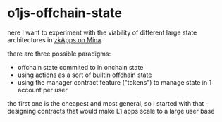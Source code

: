 # o1js-offchain-state

here I want to experiment with the viability of different large state architectures in [zkApps on Mina](https://docs.minaprotocol.com/zkapps).

there are three possible paradigms:

- offchain state commited to in onchain state
- using actions as a sort of builtin offchain state
- using the manager contract feature ("tokens") to manage state in 1 account per user

the first one is the cheapest and most general, so I started with that - designing contracts that would make L1 apps scale to a large user base
